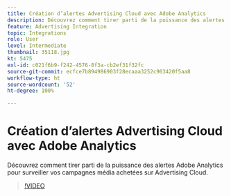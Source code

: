 ```yaml
---
title: Création d’alertes Advertising Cloud avec Adobe Analytics
description: Découvrez comment tirer parti de la puissance des alertes Adobe Analytics pour surveiller vos campagnes média achetées sur Advertising Cloud.
feature: Advertising Integration
topic: Integrations
role: User
level: Intermediate
thumbnail: 35118.jpg
kt: 5475
exl-id: c021f6b9-f242-4576-8f3a-cb2ef31f32fc
source-git-commit: ecfce7b894986903f28ecaaa3252c903420f5aa8
workflow-type: ht
source-wordcount: '52'
ht-degree: 100%

---
```


# Création d’alertes Advertising Cloud avec Adobe Analytics

Découvrez comment tirer parti de la puissance des alertes Adobe Analytics pour surveiller vos campagnes média achetées sur Advertising Cloud.

>[!VIDEO](https://video.tv.adobe.com/v/35118/?quality=12&learn=on)
